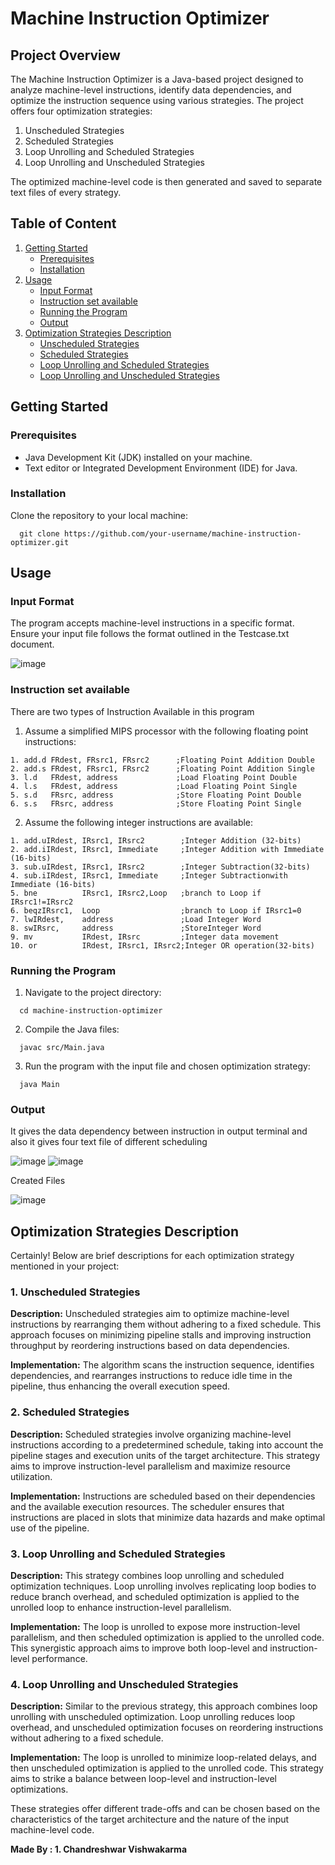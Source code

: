 # Machine Instruction Optimizer

## Project Overview
The Machine Instruction Optimizer is a Java-based project designed to analyze machine-level instructions, identify data dependencies, and optimize the instruction sequence using various strategies. The project offers four optimization strategies:

1. Unscheduled Strategies
2. Scheduled Strategies
3. Loop Unrolling and Scheduled Strategies
4. Loop Unrolling and Unscheduled Strategies
   
The optimized machine-level code is then generated and saved to separate text files of every strategy.


## Table of Content
1. [Getting Started](#Getting_Started)
    * [Prerequisites](#Prerequisites)
    * [Installation](#Installation)
2. [Usage](#Usage)
    * [Input Format](#input)
    * [Instruction set available](#instrAvail)
    * [Running the Program](#run)
    * [Output](#Output)
3. [Optimization Strategies Description](#Optimization_Strategies)
    * [Unscheduled Strategies](#Unscheduled)
    * [Scheduled Strategies](#Scheduled)
    * [Loop Unrolling and Scheduled Strategies](#Loop_Scheduled)
    * [Loop Unrolling and Unscheduled Strategies](#Loop_Unscheduled)


## Getting Started <a name="Getting_Started"></a>

### Prerequisites <a name="Prerequisites"></a>

* Java Development Kit (JDK) installed on your machine.
* Text editor or Integrated Development Environment (IDE) for Java.

### Installation <a name="Installation"></a>

Clone the repository to your local machine:

```
  git clone https://github.com/your-username/machine-instruction-optimizer.git
```

## Usage <a name="Usage"></a>

### Input Format <a name="input"></a>

The program accepts machine-level instructions in a specific format. Ensure your input file follows the format outlined in the Testcase.txt document.

 ![image](https://user-images.githubusercontent.com/55941465/163449846-6890b412-b857-4aec-849d-68a9a1d4f10a.png)

### Instruction set available <a name="instrAvail"></a>

There are two types of Instruction Available in this program

1. Assume a simplified MIPS processor with the following floating point instructions:

```
1. add.d FRdest, FRsrc1, FRsrc2      ;Floating Point Addition Double
2. add.s FRdest, FRsrc1, FRsrc2      ;Floating Point Addition Single
3. l.d   FRdest, address             ;Load Floating Point Double
4. l.s   FRdest, address             ;Load Floating Point Single
5. s.d   FRsrc, address              ;Store Floating Point Double
6. s.s   FRsrc, address              ;Store Floating Point Single
```

2. Assume the following integer instructions are available: 

```
1. add.uIRdest, IRsrc1, IRsrc2        ;Integer Addition (32-bits)
2. add.iIRdest, IRsrc1, Immediate     ;Integer Addition with Immediate (16-bits)
3. sub.uIRdest, IRsrc1, IRsrc2        ;Integer Subtraction(32-bits)
4. sub.iIRdest, IRsrc1, Immediate     ;Integer Subtractionwith Immediate (16-bits)
5. bne          IRsrc1, IRsrc2,Loop   ;branch to Loop if IRsrc1!=IRsrc2
6. beqzIRsrc1,  Loop                  ;branch to Loop if IRsrc1=0
7. lwIRdest,    address               ;Load Integer Word
8. swIRsrc,     address               ;StoreInteger Word
9. mv           IRdest, IRsrc         ;Integer data movement
10. or          IRdest, IRsrc1, IRsrc2;Integer OR operation(32-bits)
```

### Running the Program <a name="run"></a>

1. Navigate to the project directory:

```
  cd machine-instruction-optimizer
```

2. Compile the Java files:

```
  javac src/Main.java
```

3. Run the program with the input file and chosen optimization strategy:
```
  java Main
```


### Output <a name="Output"></a>

  It gives the data dependency between instruction in output terminal and also it gives four text file of different scheduling 
  
  ![image](https://user-images.githubusercontent.com/55941465/163450506-fd5d9908-ac8d-47c0-b1d4-aef22209adcd.png)
  ![image](https://user-images.githubusercontent.com/55941465/163450603-9ebb7344-9f28-4c3a-8d2c-51b91a746200.png)
  
  Created Files 
  
  ![image](https://user-images.githubusercontent.com/55941465/163452067-55f6efab-8b88-4db8-aa15-eaa5f1a57312.png)
  

## Optimization Strategies Description <a name="Optimization_Strategies"></a>

Certainly! Below are brief descriptions for each optimization strategy mentioned in your project:

### 1. Unscheduled Strategies <a name="Unscheduled"></a>

**Description:**
Unscheduled strategies aim to optimize machine-level instructions by rearranging them without adhering to a fixed schedule. This approach focuses on minimizing pipeline stalls and improving instruction throughput by reordering instructions based on data dependencies.

**Implementation:**
The algorithm scans the instruction sequence, identifies dependencies, and rearranges instructions to reduce idle time in the pipeline, thus enhancing the overall execution speed.

### 2. Scheduled Strategies <a name="Scheduled"></a>

**Description:**
Scheduled strategies involve organizing machine-level instructions according to a predetermined schedule, taking into account the pipeline stages and execution units of the target architecture. This strategy aims to improve instruction-level parallelism and maximize resource utilization.

**Implementation:**
Instructions are scheduled based on their dependencies and the available execution resources. The scheduler ensures that instructions are placed in slots that minimize data hazards and make optimal use of the pipeline.

### 3. Loop Unrolling and Scheduled Strategies <a name="Loop_Scheduled"></a>

**Description:**
This strategy combines loop unrolling and scheduled optimization techniques. Loop unrolling involves replicating loop bodies to reduce branch overhead, and scheduled optimization is applied to the unrolled loop to enhance instruction-level parallelism.

**Implementation:**
The loop is unrolled to expose more instruction-level parallelism, and then scheduled optimization is applied to the unrolled code. This synergistic approach aims to improve both loop-level and instruction-level performance.

### 4. Loop Unrolling and Unscheduled Strategies <a name="Loop_Unscheduled"></a>

**Description:**
Similar to the previous strategy, this approach combines loop unrolling with unscheduled optimization. Loop unrolling reduces loop overhead, and unscheduled optimization focuses on reordering instructions without adhering to a fixed schedule.

**Implementation:**
The loop is unrolled to minimize loop-related delays, and then unscheduled optimization is applied to the unrolled code. This strategy aims to strike a balance between loop-level and instruction-level optimizations.

These strategies offer different trade-offs and can be chosen based on the characteristics of the target architecture and the nature of the input machine-level code.



 **Made By :
      1. Chandreshwar Vishwakarma**


